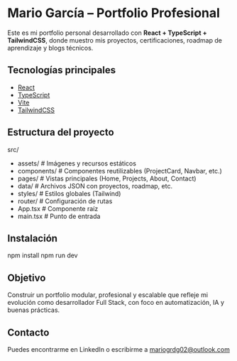 # Mario García – Portfolio Profesional

Este es mi portfolio personal desarrollado con **React + TypeScript + TailwindCSS**, donde muestro mis proyectos, certificaciones, roadmap de aprendizaje y blogs técnicos.

## Tecnologías principales
- [React](https://reactjs.org/)
- [TypeScript](https://www.typescriptlang.org/)
- [Vite](https://vitejs.dev/)
- [TailwindCSS](https://tailwindcss.com/)

## Estructura del proyecto
src/
- assets/ # Imágenes y recursos estáticos
- components/ # Componentes reutilizables (ProjectCard, Navbar, etc.)
- pages/ # Vistas principales (Home, Projects, About, Contact)
- data/ # Archivos JSON con proyectos, roadmap, etc.
- styles/ # Estilos globales (Tailwind)
- router/ # Configuración de rutas
- App.tsx # Componente raíz
- main.tsx # Punto de entrada

## Instalación
npm install
npm run dev

## Objetivo
Construir un portfolio modular, profesional y escalable que refleje mi evolución como desarrollador Full Stack, con foco en automatización, IA y buenas prácticas.

## Contacto
Puedes encontrarme en LinkedIn o escribirme a mariogrdg02@outlook.com